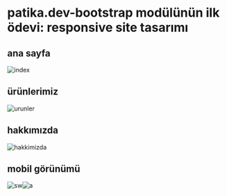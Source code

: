 # patika.dev-bootstrap modülünün ilk ödevi: responsive site tasarımı

## ana sayfa
![index](https://user-images.githubusercontent.com/61598000/152060139-0db524b3-7e3d-4674-a14f-11a0fae05386.png)
## ürünlerimiz
![urunler](https://user-images.githubusercontent.com/61598000/152060195-9e94fd9e-22bf-41a7-b88a-aa8f20d06482.png)
## hakkımızda
![hakkimizda](https://user-images.githubusercontent.com/61598000/152060328-d68787bb-df8b-49fb-b1bd-6c88ed9c14d8.png)
## mobil görünümü
![sw](https://user-images.githubusercontent.com/61598000/152061024-224f2c99-ec8c-4b3b-8940-a9481f0a2b22.png)![a](https://user-images.githubusercontent.com/61598000/152061020-e51a7a0c-63b3-4e41-962c-edbfbe0f17b3.png)
